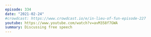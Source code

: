 ```yaml
---
episode: 334
date: "2021-02-24"
#crowdcast: https://www.crowdcast.io/e/in-lieu-of-fun-episode-227
youtube: https://www.youtube.com/watch?v=avM358f7GWA
summary: Discussing free speech
---
```

